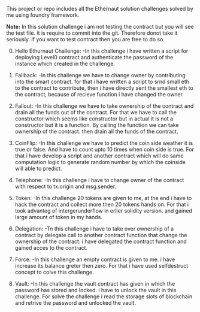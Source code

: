 This project or repo includes all the Ethernaut solution challenges solved by me using foundry framework.

**Note:** In this solution challenge i am not testing the contract but you will see the test file. it is require to commit into the git. Therefore donot take it seriously. If you want to test contract then you are free to do so.


0. Hello Ethurnaut Challenge:
-In this challenge i have written a script for deploying Level0 contract and authenticate the password of the instance which created in the challenge.

1. Fallback:
-In this challenge we have to change owner by contributing into the smart contract. for that i have written a script to srnd small eth to the contract to contribute, then i have directly sent the smallest eth to the contract, because of recieve function i have changed the owner.

2. Fallout:
-In this challenge we have to take ownership of the contract and drain  all the funds out of the contract. For that we have to call the constructor which seems like constructor but in actual it is not a constructor but it is a function. By calling the function we can take ownership of the contract. then drain all the funds of the contract.

3. CoinFlip:
-In this challenge we have to predict the coin side weather it is true or false. And have to count upto 10 times when coin side is true. For that i have develop a script and another contract which will do same computation logic to generate random number by which the coinside will able to predict.

4. Telephone:
-In this challenge i have to change owner of the contract with respect to tx.origin and msg.sender.

5. Token:
-In this challenge 20 tokens are given to me, at the end i have to hack the contract and collect more then 20 tokens hands on. For that i took advanteg of intergerunderflow in erlier solidity version. and gained large amount of token in my hands.

6. Delegation:
-Tn this challenge i have to take over ownership of a contract by delegate call to another contract function that change the ownership of the contract. i have delegated the contract function and gained acces to the contract.

7. Force:
-In this challenge an empty contract is given to me. i have increase its balance greter then zero. For that i have used selfdestruct concept to colve this challenge.

8. Vault:
-In this challenge the vault contract has given in which the password has stored and locked. i have to unlock the vault in this challenge. For solve the challenge i read the storage slots of blockchain and retrive the password and unlocked the vault.